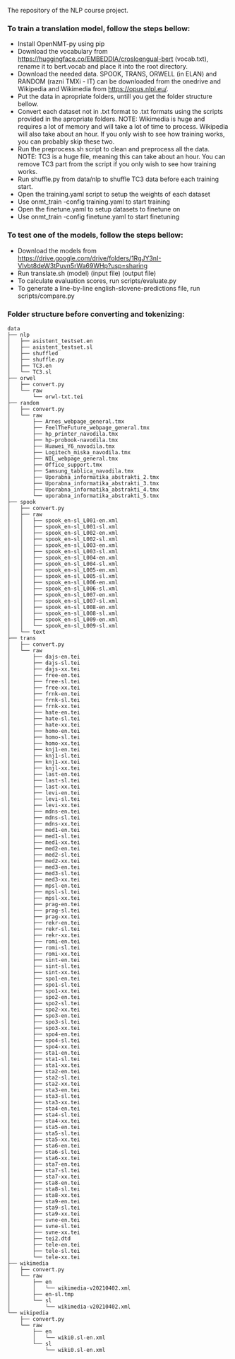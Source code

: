 The repository of the NLP course project.

### To train a translation model, follow the steps bellow:

* Install OpenNMT-py using pip
* Download the vocabulary from https://huggingface.co/EMBEDDIA/crosloengual-bert (vocab.txt), rename it to bert.vocab and place it into the root directory.
* Download the needed data. SPOOK, TRANS, ORWELL (in ELAN) and RANDOM (razni TMXi - IT) can be downloaded from the onedrive and Wikipedia and Wikimedia from https://opus.nlpl.eu/.
* Put the data in apropriate folders, untill you get the folder structure bellow.
* Convert each dataset not in .txt format to .txt formats using the scripts provided in the apropriate folders. NOTE: Wikimedia is huge and requires a lot of memory and will take a lot of time to process. Wikipedia will also take about an hour. If you only wish to see how training works, you can probably skip these two.
* Run the preprocess.sh script to clean and preprocess all the data. NOTE: TC3 is a huge file, meaning this can take about an hour. You can remove TC3 part from the script if you only wish to see how training works.
* Run shuffle.py from data/nlp to shuffle TC3 data before each training start.
* Open the training.yaml script to setup the weights of each dataset
* Use onmt_train -config training.yaml to start training
* Open the finetune.yaml to setup datasets to finetune on
* Use onmt_train -config finetune.yaml to start finetuning

### To test one of the models, follow the steps bellow:

* Download the models from https://drive.google.com/drive/folders/1RgJY3nI-Vlvbt8deW3tPuvn5rWa69WHp?usp=sharing
* Run translate.sh (model) (input file) (output file)
* To calculate evaluation scores, run scripts/evaluate.py
* To generate a line-by-line english-slovene-predictions file, run scripts/compare.py

### Folder structure before converting and tokenizing:
```
data
├── nlp
│   ├── asistent_testset.en
│   ├── asistent_testset.sl
│   ├── shuffled
│   ├── shuffle.py
│   ├── TC3.en
│   └── TC3.sl
├── orwel
│   ├── convert.py
│   └── raw
│       └── orwl-txt.tei
├── random
│   ├── convert.py
│   └── raw
│       ├── Arnes_webpage_general.tmx
│       ├── FeelTheFuture_webpage_general.tmx
│       ├── hp_printer_navodila.tmx
│       ├── hp-probook-navodila.tmx
│       ├── Huawei_Y6_navodila.tmx
│       ├── Logitech_miska_navodila.tmx
│       ├── NIL_webpage_general.tmx
│       ├── Office_support.tmx
│       ├── Samsung_tablica_navodila.tmx
│       ├── Uporabna_informatika_abstrakti_2.tmx
│       ├── Uporabna_informatika_abstrakti_3.tmx
│       ├── Uporabna_informatika_abstrakti_4.tmx
│       └── uporabna_informatika_abstrakti_5.tmx
├── spook
│   ├── convert.py
│   ├── raw
│   │   ├── spook_en-sl_L001-en.xml
│   │   ├── spook_en-sl_L001-sl.xml
│   │   ├── spook_en-sl_L002-en.xml
│   │   ├── spook_en-sl_L002-sl.xml
│   │   ├── spook_en-sl_L003-en.xml
│   │   ├── spook_en-sl_L003-sl.xml
│   │   ├── spook_en-sl_L004-en.xml
│   │   ├── spook_en-sl_L004-sl.xml
│   │   ├── spook_en-sl_L005-en.xml
│   │   ├── spook_en-sl_L005-sl.xml
│   │   ├── spook_en-sl_L006-en.xml
│   │   ├── spook_en-sl_L006-sl.xml
│   │   ├── spook_en-sl_L007-en.xml
│   │   ├── spook_en-sl_L007-sl.xml
│   │   ├── spook_en-sl_L008-en.xml
│   │   ├── spook_en-sl_L008-sl.xml
│   │   ├── spook_en-sl_L009-en.xml
│   │   └── spook_en-sl_L009-sl.xml
│   └── text
├── trans
│   ├── convert.py
│   └── raw
│       ├── dajs-en.tei
│       ├── dajs-sl.tei
│       ├── dajs-xx.tei
│       ├── free-en.tei
│       ├── free-sl.tei
│       ├── free-xx.tei
│       ├── frnk-en.tei
│       ├── frnk-sl.tei
│       ├── frnk-xx.tei
│       ├── hate-en.tei
│       ├── hate-sl.tei
│       ├── hate-xx.tei
│       ├── homo-en.tei
│       ├── homo-sl.tei
│       ├── homo-xx.tei
│       ├── knj1-en.tei
│       ├── knj1-sl.tei
│       ├── knj1-xx.tei
│       ├── knjl-xx.tei
│       ├── last-en.tei
│       ├── last-sl.tei
│       ├── last-xx.tei
│       ├── levi-en.tei
│       ├── levi-sl.tei
│       ├── levi-xx.tei
│       ├── mdns-en.tei
│       ├── mdns-sl.tei
│       ├── mdns-xx.tei
│       ├── med1-en.tei
│       ├── med1-sl.tei
│       ├── med1-xx.tei
│       ├── med2-en.tei
│       ├── med2-sl.tei
│       ├── med2-xx.tei
│       ├── med3-en.tei
│       ├── med3-sl.tei
│       ├── med3-xx.tei
│       ├── mpsl-en.tei
│       ├── mpsl-sl.tei
│       ├── mpsl-xx.tei
│       ├── prag-en.tei
│       ├── prag-sl.tei
│       ├── prag-xx.tei
│       ├── rekr-en.tei
│       ├── rekr-sl.tei
│       ├── rekr-xx.tei
│       ├── romi-en.tei
│       ├── romi-sl.tei
│       ├── romi-xx.tei
│       ├── sint-en.tei
│       ├── sint-sl.tei
│       ├── sint-xx.tei
│       ├── spo1-en.tei
│       ├── spo1-sl.tei
│       ├── spo1-xx.tei
│       ├── spo2-en.tei
│       ├── spo2-sl.tei
│       ├── spo2-xx.tei
│       ├── spo3-en.tei
│       ├── spo3-sl.tei
│       ├── spo3-xx.tei
│       ├── spo4-en.tei
│       ├── spo4-sl.tei
│       ├── spo4-xx.tei
│       ├── sta1-en.tei
│       ├── sta1-sl.tei
│       ├── sta1-xx.tei
│       ├── sta2-en.tei
│       ├── sta2-sl.tei
│       ├── sta2-xx.tei
│       ├── sta3-en.tei
│       ├── sta3-sl.tei
│       ├── sta3-xx.tei
│       ├── sta4-en.tei
│       ├── sta4-sl.tei
│       ├── sta4-xx.tei
│       ├── sta5-en.tei
│       ├── sta5-sl.tei
│       ├── sta5-xx.tei
│       ├── sta6-en.tei
│       ├── sta6-sl.tei
│       ├── sta6-xx.tei
│       ├── sta7-en.tei
│       ├── sta7-sl.tei
│       ├── sta7-xx.tei
│       ├── sta8-en.tei
│       ├── sta8-sl.tei
│       ├── sta8-xx.tei
│       ├── sta9-en.tei
│       ├── sta9-sl.tei
│       ├── sta9-xx.tei
│       ├── svne-en.tei
│       ├── svne-sl.tei
│       ├── svne-xx.tei
│       ├── tei2.dtd
│       ├── tele-en.tei
│       ├── tele-sl.tei
│       └── tele-xx.tei
├── wikimedia
│   ├── convert.py
│   └── raw
│       ├── en
│       │   └── wikimedia-v20210402.xml
│       ├── en-sl.tmp
│       └── sl
│           └── wikimedia-v20210402.xml
└── wikipedia
    ├── convert.py
    └── raw
        ├── en
        │   └── wiki0.sl-en.xml
        └── sl
            └── wiki0.sl-en.xml

```
